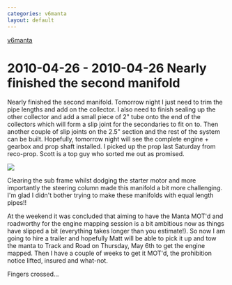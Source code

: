 ```yaml
---
categories: v6manta
layout: default
---
```


[v6manta](/v6manta)

# 2010-04-26 - 2010-04-26 Nearly finished the second manifold
Nearly finished the second manifold. Tomorrow night I just need to trim the pipe lengths and add on the collector. I also need to finish sealing up the other collector and add a small piece of 2&quot; tube onto the end of the collectors which will form a slip joint for the secondaries to fit on to. Then another couple of slip joints on the 2.5&quot; section and the rest of the system can be built. Hopefully, tomorrow night will see the complete engine + gearbox and prop shaft installed. I picked up the prop last Saturday from reco-prop. Scott is a top guy who sorted me out as promised.

 ![](/img/v6manta/manta0245.jpg) 

Clearing the sub frame whilst dodging the starter motor and more importantly the steering column made this manifold a bit more challenging. I'm glad I didn't bother trying to make these manifolds with equal length pipes!!

At the weekend it was concluded that aiming to have the Manta MOT'd and roadworthy for the engine mapping session is a bit ambitious now as things have slipped a bit (everything takes longer than you estimate!). So now I am going to hire a trailer and hopefully Matt will be able to pick it up and tow the manta to Track and Road on Thursday, May 6th to get the engine mapped. Then I have a couple of weeks to get it MOT'd, the prohibition notice lifted, insured and what-not.

Fingers crossed...